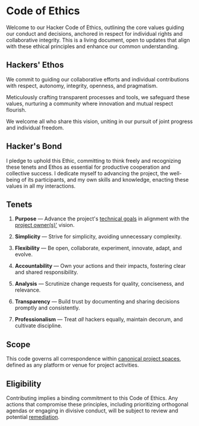 # Code of Ethics

Welcome to our Hacker Code of Ethics, outlining the core values guiding our conduct and decisions, anchored in respect for individual rights and collaborative integrity. This is a living document, open to updates that align with these ethical principles and enhance our common understanding.

## Hackers' Ethos

We commit to guiding our collaborative efforts and individual contributions with respect, autonomy, integrity, openness, and pragmatism.

Meticulously crafting transparent processes and tools, we safeguard these values, nurturing a community where innovation and mutual respect flourish.

We welcome all who share this vision, uniting in our pursuit of joint progress and individual freedom.

## Hacker's Bond

I pledge to uphold this Ethic, committing to think freely and recognizing these tenets and Ethos as essential for productive cooperation and collective success. I dedicate myself to advancing the project, the well-being of its participants, and my own skills and knowledge, enacting these values in all my interactions.

## Tenets

1. **Purpose** —
   Advance the project's [technical goals][goals] in alignment with the [project owner(s)'][owners] vision.

2. **Simplicity** —
   Strive for simplicity, avoiding unnecessary complexity.

3. **Flexibility** —
   Be open, collaborate, experiment, innovate, adapt, and evolve.

4. **Accountability** —
   Own your actions and their impacts, fostering clear and shared responsibility.

5. **Analysis** —
   Scrutinize change requests for quality, conciseness, and relevance.

6. **Transparency** —
   Build trust by documenting and sharing decisions promptly and consistently.

7. **Professionalism** —
   Treat _all_ hackers equally, maintain decorum, and cultivate discipline.

## Scope

This code governs all correspondence within [canonical project spaces][canon], defined as any platform or venue for project activities.

## Eligibility

Contributing implies a binding commitment to this Code of Ethics. Any actions that compromise these principles, including prioritizing orthogonal agendas or engaging in divisive conduct, will be subject to review and potential [remediation](./docs/remediation.md).

[canon]: ./docs/spaces.md
[owners]: ./docs/CODEOWNERS
[goals]: ./docs/goals.md
